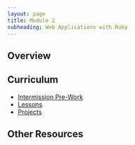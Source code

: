 ```yaml
---
layout: page
title: Module 2
subheading: Web Applications with Ruby
---
```


## Overview

## Curriculum
- [Intermission Pre-Work](./intermission_work)
- [Lessons](./lessons)
- [Projects](./projects)

## Other Resources